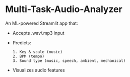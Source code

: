 # Multi-Task-Audio-Analyzer

An ML-powered Streamlit app that:

- Accepts .wav/.mp3 input

- Predicts:

      1. Key & scale (music)
      2. BPM (tempo)
      3. Sound type (music, speech, ambient, mechanical)

- Visualizes audio features
